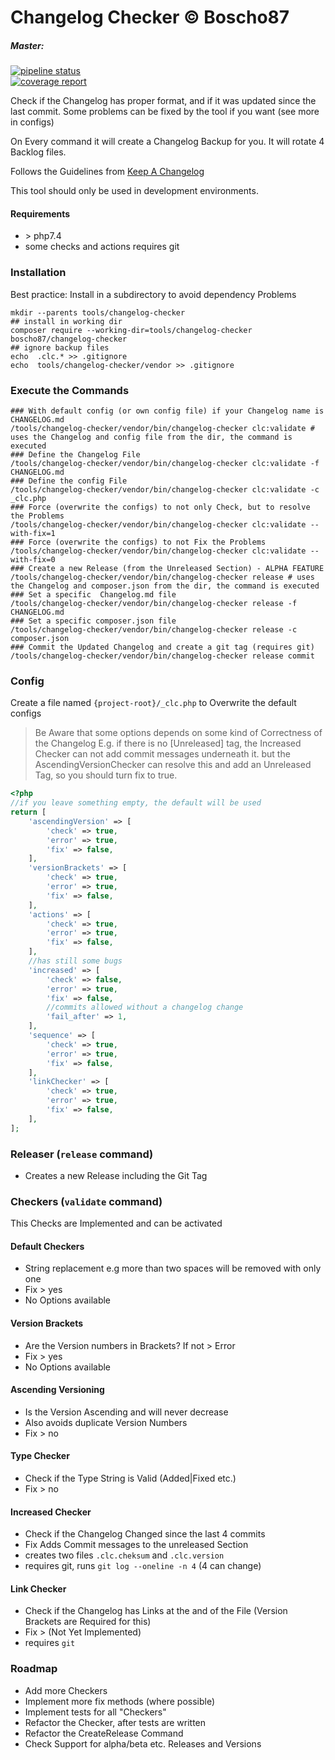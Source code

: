 # Changelog Checker &copy; Boscho87

##### Master:
[![pipeline status](https://gitlab.com/itscoding/changelog-checker/badges/master/pipeline.svg)](https://gitlab.com/itscoding/changelog-checker/commits/master)  
[![coverage report](https://gitlab.com/itscoding/changelog-checker/badges/master/coverage.svg)](https://gitlab.com/itscoding/changelog-checker/commits/master)




Check if the Changelog has proper format, and if it was updated since the last commit. Some problems can be fixed by the
tool if you want (see more in configs)

On Every command it will create a Changelog Backup for you. It will rotate 4 Backlog files.

Follows the Guidelines from [Keep A Changelog](https://keepachangelog.com/)

This tool should only be used in development environments.

#### Requirements

- \> php7.4
- some checks and actions requires git

### Installation

Best practice: Install in a subdirectory to avoid dependency Problems

```shell
mkdir --parents tools/changelog-checker
## install in working dir
composer require --working-dir=tools/changelog-checker boscho87/changelog-checker
## ignore backup files
echo  .clc.* >> .gitignore 
echo  tools/changelog-checker/vendor >> .gitignore
```

### Execute the Commands

```shell
### With default config (or own config file) if your Changelog name is CHANGELOG.md
/tools/changelog-checker/vendor/bin/changelog-checker clc:validate # uses the Changelog and config file from the dir, the command is executed
### Define the Changelog File
/tools/changelog-checker/vendor/bin/changelog-checker clc:validate -f CHANGELOG.md
### Define the config File
/tools/changelog-checker/vendor/bin/changelog-checker clc:validate -c _clc.php
### Force (overwrite the configs) to not only Check, but to resolve the Problems
/tools/changelog-checker/vendor/bin/changelog-checker clc:validate --with-fix=1
### Force (overwrite the configs) to not Fix the Problems
/tools/changelog-checker/vendor/bin/changelog-checker clc:validate --with-fix=0
### Create a new Release (from the Unreleased Section) - ALPHA FEATURE
/tools/changelog-checker/vendor/bin/changelog-checker release # uses the Changelog and composer.json from the dir, the command is executed
### Set a specific  Changelog.md file
/tools/changelog-checker/vendor/bin/changelog-checker release -f CHANGELOG.md
### Set a specific composer.json file 
/tools/changelog-checker/vendor/bin/changelog-checker release -c composer.json
### Commit the Updated Changelog and create a git tag (requires git)
/tools/changelog-checker/vendor/bin/changelog-checker release commit
```

### Config

Create a file named `{project-root}/_clc.php` to Overwrite the default configs

> Be Aware that some options depends on some kind of Correctness of the Changelog
E.g. if there is no [Unreleased] tag, the Increased Checker can not add commit messages underneath it.
but the AscendingVersionChecker can resolve this and add an Unreleased Tag, so you should turn fix to true.
```php
<?php
//if you leave something empty, the default will be used
return [
    'ascendingVersion' => [
        'check' => true,
        'error' => true,
        'fix' => false,
    ],
    'versionBrackets' => [
        'check' => true,
        'error' => true,
        'fix' => false,
    ],
    'actions' => [
        'check' => true,
        'error' => true,
        'fix' => false,
    ],
    //has still some bugs
    'increased' => [
        'check' => false,
        'error' => true,
        'fix' => false,
        //commits allowed without a changelog change
        'fail_after' => 1,
    ],
    'sequence' => [
        'check' => true,
        'error' => true,
        'fix' => false,
    ],
    'linkChecker' => [
        'check' => true,
        'error' => true,
        'fix' => false,
    ],
];
```

### Releaser (`release` command)

- Creates a new Release including the Git Tag

### Checkers (`validate` command)

This Checks are Implemented and can be activated

#### Default Checkers
- String replacement e.g more than two spaces will be removed with only one
- Fix > yes
- No Options available
#### Version Brackets

- Are the Version numbers in Brackets? If not > Error
- Fix > yes
- No Options available

#### Ascending Versioning

- Is the Version Ascending and will never decrease
- Also avoids duplicate Version Numbers
- Fix > no

#### Type Checker

- Check if the Type String is Valid (Added|Fixed etc.)
- Fix > no

#### Increased Checker

- Check if the Changelog Changed since the last 4 commits
- Fix Adds Commit messages to the unreleased Section
- creates two files `.clc.cheksum` and `.clc.version`
- requires git, runs `git log --oneline -n 4` (4 can change)

#### Link Checker

- Check if the Changelog has Links at the and of the File (Version Brackets are Required for this)
- Fix > (Not Yet Implemented)
- requires `git`

### Roadmap

- Add more Checkers
- Implement more fix methods (where possible)
- Implement tests for all "Checkers"
- Refactor the Checker, after tests are written
- Refactor the CreateRelease Command
- Check Support for alpha/beta etc. Releases and Versions
